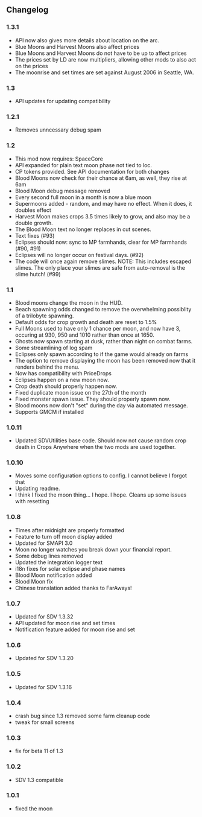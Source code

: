 ## Changelog

### 1.3.1
- API now also gives more details about location on the arc.
- Blue Moons and Harvest Moons also affect prices
- Blue Moons and Harvest Moons do not have to be up to affect prices
- The prices set by LD are now multipliers, allowing other mods to also act on the prices
- The moonrise and set times are set against August 2006 in Seattle, WA.

### 1.3
- API updates for updating compatibility

### 1.2.1
- Removes unncessary debug spam

### 1.2
- This mod now requires: SpaceCore
- API expanded for plain text moon phase not tied to loc.
- CP tokens provided. See API documentation for both changes
- Blood Moons now check for their chance at 6am, as well, they rise at 6am
- Blood Moon debug message removed
- Every second full moon in a month is now a blue moon
- Supermoons added - random, and may have no effect. When it does, it doubles effect
- Harvest Moon makes crops 3.5 times likely to grow, and also may be a double growth.
- The Blood Moon text no longer replaces in cut scenes.
- Text fixes (#93)
- Eclipses should now: sync to MP farmhands, clear for MP farmhands (#90, #91)
- Eclipses will no longer occur on festival days. (#92)
- The code will once again remove slimes. NOTE: This includes escaped slimes. The only place your slimes are safe from auto-removal is the slime hutch! (#99)

### 1.1

- Blood moons change the moon in the HUD.
- Beach spawning odds changed to remove the overwhelming possiblity of a trilobyte spawning.
- Default odds for crop growth and death are reset to 1.5%
- Full Moons used to have only 1 chance per moon, and now have 3, occuring at 930, 950 and 1010 rather than once at 1650.
- Ghosts now spawn starting at dusk, rather than night on combat farms.
- Some streamlining of log spam
- Eclipses only spawn according to if the game would already on farms
- The option to remove displaying the moon has been removed now that it renders behind the menu.
- Now has compatibility with PriceDrops
- Eclipses happen on a new moon now.
- Crop death should properly happen now.
- Fixed duplicate moon issue on the 27th of the month
- Fixed monster spawn issue. They should properly spawn now.
- Blood moons now don't "set" during the day via automated message.
- Supports GMCM if installed

### 1.0.11

- Updated SDVUtilities base code. Should now not cause random crop death in Crops Anywhere when the two mods are used together.

### 1.0.10

- Moves some configuration options to config. I cannot believe I forgot that
- Updating readme.
- I think I fixed the moon thing... I hope. I hope. Cleans up some issues with resetting

### 1.0.8

- Times after midnight are properly formatted
- Feature to turn off moon display added
- Updated for SMAPI 3.0
- Moon no longer watches you break down your financial report.
- Some debug lines removed
- Updated the integration logger text
- i18n fixes for solar eclipse and phase names
- Blood Moon notification added
- Blood Moon fix
- Chinese translation added thanks to FarAways!

### 1.0.7

- Updated for SDV 1.3.32
- API updated for moon rise and set times
- Notification feature added for moon rise and set

### 1.0.6

- Updated for SDV 1.3.20

### 1.0.5

- Updated for SDV 1.3.16

### 1.0.4

- crash bug since 1.3 removed some farm cleanup code
- tweak for small screens

### 1.0.3

- fix for beta 11 of 1.3

### 1.0.2

- SDV 1.3 compatible

### 1.0.1

- fixed the moon
